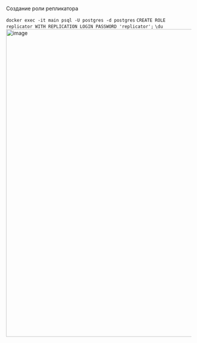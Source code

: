 Создание роли репликатора

`docker exec -it main psql -U postgres -d postgres`
`CREATE ROLE replicator WITH REPLICATION LOGIN PASSWORD 'replicator';`
`\du`
<img width="838" alt="image" src="https://github.com/user-attachments/assets/95e447ea-3077-4f9a-85a0-90223c2f9ac9" />

